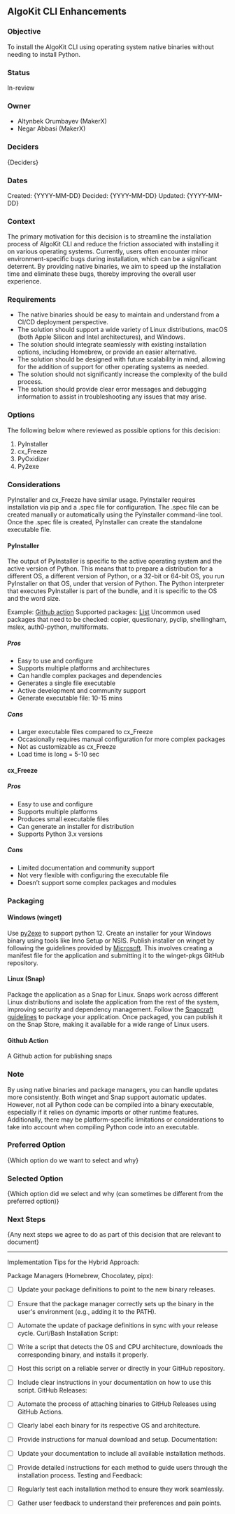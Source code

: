 ## AlgoKit CLI Enhancements

### Objective

To install the AlgoKit CLI using operating system native binaries without needing to install Python.

### Status

In-review

### Owner

- Altynbek Orumbayev (MakerX)
- Negar Abbasi (MakerX)

### Deciders

{Deciders}

### Dates

Created: {YYYY-MM-DD}
Decided: {YYYY-MM-DD}
Updated: {YYYY-MM-DD}

### Context

The primary motivation for this decision is to streamline the installation process of AlgoKit CLI and reduce the friction associated with installing it on various operating systems. Currently, users often encounter minor environment-specific bugs during installation, which can be a significant deterrent. By providing native binaries, we aim to speed up the installation time and eliminate these bugs, thereby improving the overall user experience.

### Requirements

- The native binaries should be easy to maintain and understand from a CI/CD deployment perspective.
- The solution should support a wide variety of Linux distributions, macOS (both Apple Silicon and Intel architectures), and Windows.
- The solution should integrate seamlessly with existing installation options, including Homebrew, or provide an easier alternative.
- The solution should be designed with future scalability in mind, allowing for the addition of support for other operating systems as needed.
- The solution should not significantly increase the complexity of the build process.
- The solution should provide clear error messages and debugging information to assist in troubleshooting any issues that may arise.

### Options

The following below where reviewed as possible options for this decision:

1. PyInstaller
2. cx_Freeze
3. PyOxidizer
4. Py2exe

### Considerations

PyInstaller and cx_Freeze have similar usage. PyInstaller requires installation via pip and a .spec file for configuration. The .spec file can be created manually or automatically using the PyInstaller command-line tool. Once the .spec file is created, PyInstaller can create the standalone executable file.

#### PyInstaller

The output of PyInstaller is specific to the active operating system and the active version of Python. This means that to prepare a distribution for a different OS, a different version of Python, or a 32-bit or 64-bit OS, you run PyInstaller on that OS, under that version of Python. The Python interpreter that executes PyInstaller is part of the bundle, and it is specific to the OS and the word size.

Example: [Github action](https://github.com/pyinstaller/pyinstaller/issues/6296#issuecomment-943620645)
Supported packages: [List](https://github.com/pyinstaller/pyinstaller/wiki/Supported-Packages)
Uncommon used packages that need to be checked: copier, questionary, pyclip, shellingham, mslex, auth0-python, multiformats.

##### Pros

- Easy to use and configure
- Supports multiple platforms and architectures
- Can handle complex packages and dependencies
- Generates a single file executable
- Active development and community support
- Generate executable file: 10-15 mins

##### Cons

- Larger executable files compared to cx_Freeze
- Occasionally requires manual configuration for more complex packages
- Not as customizable as cx_Freeze
- Load time is long = 5-10 sec

#### cx_Freeze

##### Pros

- Easy to use and configure
- Supports multiple platforms
- Produces small executable files
- Can generate an installer for distribution
- Supports Python 3.x versions

##### Cons

- Limited documentation and community support
- Not very flexible with configuring the executable file
- Doesn’t support some complex packages and modules

### Packaging

#### Windows (winget)

Use [py2exe](https://www.py2exe.org/) to support python 12. Create an installer for your Windows binary using tools like Inno Setup or NSIS. Publish installer on winget by following the guidelines provided by [Microsoft](https://learn.microsoft.com/en-us/windows/package-manager/package/). This involves creating a manifest file for the application and submitting it to the winget-pkgs GitHub repository.

#### Linux (Snap)

Package the application as a Snap for Linux. Snaps work across different Linux distributions and isolate the application from the rest of the system, improving security and dependency management. Follow the [Snapcraft guidelines](https://snapcraft.io/docs/snapcraft-tutorials) to package your application. Once packaged, you can publish it on the Snap Store, making it available for a wide range of Linux users.

#### Github Action

A Github action for publishing snaps

### Note

By using native binaries and package managers, you can handle updates more consistently. Both winget and Snap support automatic updates. However, not all Python code can be compiled into a binary executable, especially if it relies on dynamic imports or other runtime features. Additionally, there may be platform-specific limitations or considerations to take into account when compiling Python code into an executable.

### Preferred Option

{Which option do we want to select and why}

### Selected Option

{Which option did we select and why (can sometimes be different from the preferred option)}

### Next Steps

{Any next steps we agree to do as part of this decision that are relevant to document}

---

Implementation Tips for the Hybrid Approach:

Package Managers (Homebrew, Chocolatey, pipx):

- [ ] Update your package definitions to point to the new binary releases.
- [ ] Ensure that the package manager correctly sets up the binary in the user's environment (e.g., adding it to the PATH).
- [ ] Automate the update of package definitions in sync with your release cycle.
      Curl/Bash Installation Script:

- [ ] Write a script that detects the OS and CPU architecture, downloads the corresponding binary, and installs it properly.
- [ ] Host this script on a reliable server or directly in your GitHub repository.
- [ ] Include clear instructions in your documentation on how to use this script.
      GitHub Releases:

- [ ] Automate the process of attaching binaries to GitHub Releases using GitHub Actions.
- [ ] Clearly label each binary for its respective OS and architecture.
- [ ] Provide instructions for manual download and setup.
      Documentation:

- [ ] Update your documentation to include all available installation methods.
- [ ] Provide detailed instructions for each method to guide users through the installation process.
      Testing and Feedback:

- [ ] Regularly test each installation method to ensure they work seamlessly.
- [ ] Gather user feedback to understand their preferences and pain points.
